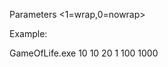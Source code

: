 Parameters <Width> <Height> <Initial-Creatures> <1=wrap,0=nowrap> <iterations> <ms-pause>

Example:

GameOfLife.exe 10 10 20 1 100 1000
